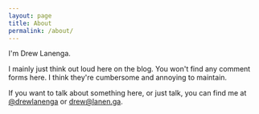 ```yaml
---
layout: page
title: About
permalink: /about/
---
```


I'm Drew Lanenga.

I mainly just think out loud here on the blog.  You won't find any comment forms here.  I think they're cumbersome and annoying to maintain.

If you want to talk about something here, or just talk, you can find me at [@drewlanenga](https://twitter.com/drewlanenga) or [drew@lanen.ga](mailto:drew@lanen.ga).
